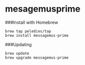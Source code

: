 # mesagemusprime

###Install with Homebrew

```
brew tap peledies/tap
brew install messagemus-prime
```

###Updating
```
brew update
brew upgrade messagemus-prime
```
